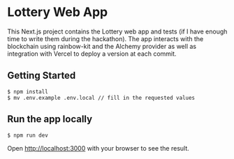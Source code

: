 # Lottery Web App

This Next.js project contains the Lottery web app and tests (if I have enough time to write them during the hackathon). The app interacts with the blockchain using rainbow-kit and the Alchemy provider as well as integration with Vercel to deploy a version at each commit.

## Getting Started

```
$ npm install
$ mv .env.example .env.local // fill in the requested values
```

## Run the app locally
```
$ npm run dev
```

Open [http://localhost:3000](http://localhost:3000) with your browser to see the result.
